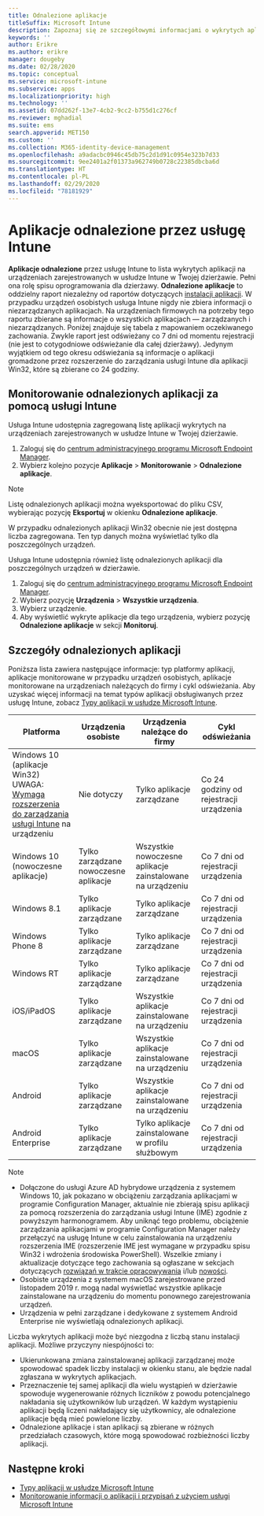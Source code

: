 ```yaml
---
title: Odnalezione aplikacje
titleSuffix: Microsoft Intune
description: Zapoznaj się ze szczegółowymi informacjami o wykrytych aplikacjach znalezionych przez usługę Intune na urządzeniu.
keywords: ''
author: Erikre
ms.author: erikre
manager: dougeby
ms.date: 02/28/2020
ms.topic: conceptual
ms.service: microsoft-intune
ms.subservice: apps
ms.localizationpriority: high
ms.technology: ''
ms.assetid: 07dd262f-13e7-4cb2-9cc2-b755d1c276cf
ms.reviewer: mghadial
ms.suite: ems
search.appverid: MET150
ms.custom: ''
ms.collection: M365-identity-device-management
ms.openlocfilehash: a9adacbc0946c45db75c2d1d91c0954e323b7d33
ms.sourcegitcommit: 9ee2401a2f01373a962749b0728c22385dbcba6d
ms.translationtype: HT
ms.contentlocale: pl-PL
ms.lasthandoff: 02/29/2020
ms.locfileid: "78181929"
---
```

# <a name="intune-discovered-apps"></a>Aplikacje odnalezione przez usługę Intune

**Aplikacje odnalezione** przez usługę Intune to lista wykrytych aplikacji na urządzeniach zarejestrowanych w usłudze Intune w Twojej dzierżawie. Pełni ona rolę spisu oprogramowania dla dzierżawy. **Odnalezione aplikacje** to oddzielny raport niezależny od raportów dotyczących [instalacji aplikacji](apps-monitor.md). W przypadku urządzeń osobistych usługa Intune nigdy nie zbiera informacji o niezarządzanych aplikacjach. Na urządzeniach firmowych na potrzeby tego raportu zbierane są informacje o wszystkich aplikacjach — zarządzanych i niezarządzanych. Poniżej znajduje się tabela z mapowaniem oczekiwanego zachowania. Zwykle raport jest odświeżany co 7 dni od momentu rejestracji (nie jest to cotygodniowe odświeżanie dla całej dzierżawy). Jedynym wyjątkiem od tego okresu odświeżania są informacje o aplikacji gromadzone przez rozszerzenie do zarządzania usługi Intune dla aplikacji Win32, które są zbierane co 24 godziny.

## <a name="monitor-discovered-apps-with-intune"></a>Monitorowanie odnalezionych aplikacji za pomocą usługi Intune

Usługa Intune udostępnia zagregowaną listę aplikacji wykrytych na urządzeniach zarejestrowanych w usłudze Intune w Twojej dzierżawie.

1. Zaloguj się do [centrum administracyjnego programu Microsoft Endpoint Manager](https://go.microsoft.com/fwlink/?linkid=2109431).
2. Wybierz kolejno pozycje **Aplikacje** > **Monitorowanie** > **Odnalezione aplikacje**.

>[!NOTE]
>Listę odnalezionych aplikacji można wyeksportować do pliku CSV, wybierając pozycję **Eksportuj** w okienku **Odnalezione aplikacje**.
>
>W przypadku odnalezionych aplikacji Win32 obecnie nie jest dostępna liczba zagregowana. Ten typ danych można wyświetlać tylko dla poszczególnych urządzeń.

Usługa Intune udostępnia również listę odnalezionych aplikacji dla poszczególnych urządzeń w dzierżawie.

1. Zaloguj się do [centrum administracyjnego programu Microsoft Endpoint Manager](https://go.microsoft.com/fwlink/?linkid=2109431).
2. Wybierz pozycję **Urządzenia** > **Wszystkie urządzenia**.
3. Wybierz urządzenie.
4. Aby wyświetlić wykryte aplikacje dla tego urządzenia, wybierz pozycję **Odnalezione aplikacje** w sekcji **Monitoruj**.

## <a name="details-of-discovered-apps"></a>Szczegóły odnalezionych aplikacji

Poniższa lista zawiera następujące informacje: typ platformy aplikacji, aplikacje monitorowane w przypadku urządzeń osobistych, aplikacje monitorowane na urządzeniach należących do firmy i cykl odświeżania. Aby uzyskać więcej informacji na temat typów aplikacji obsługiwanych przez usługę Intune, zobacz [Typy aplikacji w usłudze Microsoft Intune](apps-add.md#app-types-in-microsoft-intune).

| Platforma | Urządzenia osobiste | Urządzenia należące do firmy | Cykl odświeżania |
|------------------------------------------------------------------------|----------------------------------|--------------------------------------------------|---------------------------------------|
| Windows 10 (aplikacje Win32) UWAGA: [Wymaga rozszerzenia do zarządzania usługi Intune](intune-management-extension.md) na urządzeniu | Nie dotyczy | Tylko aplikacje zarządzane | Co 24 godziny od rejestracji urządzenia |
| Windows 10 (nowoczesne aplikacje) | Tylko zarządzane nowoczesne aplikacje | Wszystkie nowoczesne aplikacje zainstalowane na urządzeniu | Co 7 dni od rejestracji urządzenia |
| Windows 8.1 | Tylko aplikacje zarządzane | Tylko aplikacje zarządzane | Co 7 dni od rejestracji urządzenia |
| Windows Phone 8 | Tylko aplikacje zarządzane | Tylko aplikacje zarządzane | Co 7 dni od rejestracji urządzenia |
| Windows RT | Tylko aplikacje zarządzane | Tylko aplikacje zarządzane | Co 7 dni od rejestracji urządzenia |
| iOS/iPadOS | Tylko aplikacje zarządzane | Wszystkie aplikacje zainstalowane na urządzeniu | Co 7 dni od rejestracji urządzenia |
| macOS | Tylko aplikacje zarządzane | Wszystkie aplikacje zainstalowane na urządzeniu | Co 7 dni od rejestracji urządzenia |
| Android | Tylko aplikacje zarządzane | Wszystkie aplikacje zainstalowane na urządzeniu | Co 7 dni od rejestracji urządzenia |
| Android Enterprise | Tylko aplikacje zarządzane | Tylko aplikacje zainstalowane w profilu służbowym | Co 7 dni od rejestracji urządzenia |

> [!NOTE]
> - Dołączone do usługi Azure AD hybrydowe urządzenia z systemem Windows 10, jak pokazano w obciążeniu zarządzania aplikacjami w programie Configuration Manager, aktualnie nie zbierają spisu aplikacji za pomocą rozszerzenia do zarządzania usługi Intune (IME) zgodnie z powyższym harmonogramem. Aby uniknąć tego problemu, obciążenie zarządzania aplikacjami w programie Configuration Manager należy przełączyć na usługę Intune w celu zainstalowania na urządzeniu rozszerzenia IME (rozszerzenie IME jest wymagane w przypadku spisu Win32 i wdrożenia środowiska PowerShell). Wszelkie zmiany i aktualizacje dotyczące tego zachowania są ogłaszane w sekcjach dotyczących [rozwiązań w trakcie opracowywania](../fundamentals/in-development.md) i/lub [nowości](../fundamentals/whats-new.md).
> - Osobiste urządzenia z systemem macOS zarejestrowane przed listopadem 2019 r. mogą nadal wyświetlać wszystkie aplikacje zainstalowane na urządzeniu do momentu ponownego zarejestrowania urządzeń.
> - Urządzenia w pełni zarządzane i dedykowane z systemem Android Enterprise nie wyświetlają odnalezionych aplikacji.

Liczba wykrytych aplikacji może być niezgodna z liczbą stanu instalacji aplikacji. Możliwe przyczyny niespójności to:

- Ukierunkowana zmiana zainstalowanej aplikacji zarządzanej może spowodować spadek liczby instalacji w okienku stanu, ale będzie nadal zgłaszana w wykrytych aplikacjach.
- Przeznaczenie tej samej aplikacji dla wielu wystąpień w dzierżawie spowoduje wygenerowanie różnych liczników z powodu potencjalnego nakładania się użytkowników lub urządzeń. W każdym wystąpieniu aplikacji będą liczeni nakładający się użytkownicy, ale odnalezione aplikacje będą mieć powielone liczby.
- Odnalezione aplikacje i stan aplikacji są zbierane w różnych przedziałach czasowych, które mogą spowodować rozbieżności liczby aplikacji.

## <a name="next-steps"></a>Następne kroki

- [Typy aplikacji w usłudze Microsoft Intune](apps-add.md#app-types-in-microsoft-intune)
- [Monitorowanie informacji o aplikacji i przypisań z użyciem usługi Microsoft Intune](apps-monitor.md)
